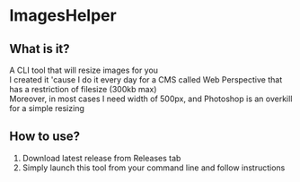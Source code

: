# ImagesHelper
## What is it?
A CLI tool that will resize images for you  
I created it 'cause I do it every day for a CMS called Web Perspective that has a restriction of filesize (300kb max)  
Moreover, in most cases I need width of 500px, and Photoshop is an overkill for a simple resizing
## How to use?
1. Download latest release from Releases tab
2. Simply launch this tool from your command line and follow instructions